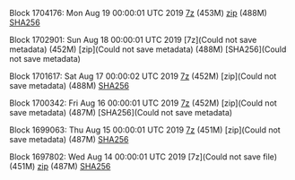 Block 1704176: Mon Aug 19 00:00:01 UTC 2019 [7z](https://transfer.sh/CNma1/bootstrap.dat.20190819.7z) (453M) [zip](https://transfer.sh/wPqfX/bootstrap.dat.20190819.zip) (488M) [SHA256](https://transfer.sh/ZS9vJ/sha256.txt)

Block 1702901: Sun Aug 18 00:00:01 UTC 2019 [7z](Could not save metadata) (452M) [zip](Could not save metadata) (488M) [SHA256](Could not save metadata)

Block 1701617: Sat Aug 17 00:00:02 UTC 2019 [7z]() (452M) [zip](Could not save metadata) (488M) [SHA256](https://transfer.sh/8uact/sha256.txt)

Block 1700342: Fri Aug 16 00:00:01 UTC 2019 [7z]() (452M) [zip](Could not save metadata) (487M) [SHA256](Could not save metadata)

Block 1699063: Thu Aug 15 00:00:01 UTC 2019 [7z]() (451M) [zip](Could not save metadata) (487M) [SHA256](https://transfer.sh/TONUV/sha256.txt)

Block 1697802: Wed Aug 14 00:00:01 UTC 2019 [7z](Could not save file) (451M) [zip]() (487M) [SHA256]()
